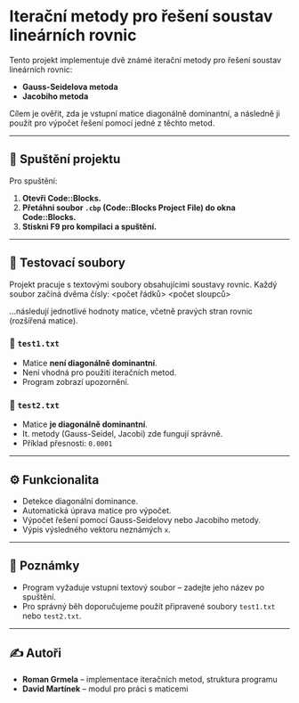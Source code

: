 # Iterační metody pro řešení soustav lineárních rovnic

Tento projekt implementuje dvě známé iterační metody pro řešení soustav lineárních rovnic:

- **Gauss-Seidelova metoda**
- **Jacobiho metoda**

Cílem je ověřit, zda je vstupní matice diagonálně dominantní, a následně ji použít pro výpočet řešení pomocí jedné z těchto metod.

---

## 🔧 Spuštění projektu

Pro spuštění:

1. **Otevři Code::Blocks.**
2. **Přetáhni soubor `.cbp` (Code::Blocks Project File) do okna Code::Blocks.**
3. **Stiskni F9 pro kompilaci a spuštění.**

---

## 🧪 Testovací soubory

Projekt pracuje s textovými soubory obsahujícími soustavy rovnic. Každý soubor začíná dvěma čísly:
<počet řádků> <počet sloupců>

...následují jednotlivé hodnoty matice, včetně pravých stran rovnic (rozšířená matice).

### 📁 `test1.txt`

- Matice **není diagonálně dominantní**.
- Není vhodná pro použití iteračních metod.
- Program zobrazí upozornění.

### 📁 `test2.txt`

- Matice **je diagonálně dominantní**.
- It. metody (Gauss-Seidel, Jacobi) zde fungují správně.
- Příklad přesnosti: `0.0001`

---

## ⚙️ Funkcionalita

- Detekce diagonální dominance.
- Automatická úprava matice pro výpočet.
- Výpočet řešení pomocí Gauss-Seidelovy nebo Jacobiho metody.
- Výpis výsledného vektoru neznámých `x`.

---

## 📌 Poznámky

- Program vyžaduje vstupní textový soubor – zadejte jeho název po spuštění.
- Pro správný běh doporučujeme použít připravené soubory `test1.txt` nebo `test2.txt`.

---

## ✍️ Autoři

- **Roman Grmela** – implementace iteračních metod, struktura programu  
- **David Martínek** – modul pro práci s maticemi
